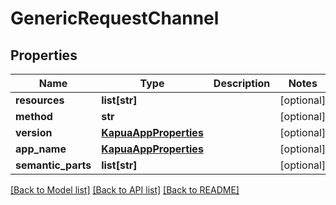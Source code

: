 # GenericRequestChannel

## Properties
Name | Type | Description | Notes
------------ | ------------- | ------------- | -------------
**resources** | **list[str]** |  | [optional] 
**method** | **str** |  | [optional] 
**version** | [**KapuaAppProperties**](KapuaAppProperties.md) |  | [optional] 
**app_name** | [**KapuaAppProperties**](KapuaAppProperties.md) |  | [optional] 
**semantic_parts** | **list[str]** |  | [optional] 

[[Back to Model list]](../README.md#documentation-for-models) [[Back to API list]](../README.md#documentation-for-api-endpoints) [[Back to README]](../README.md)


